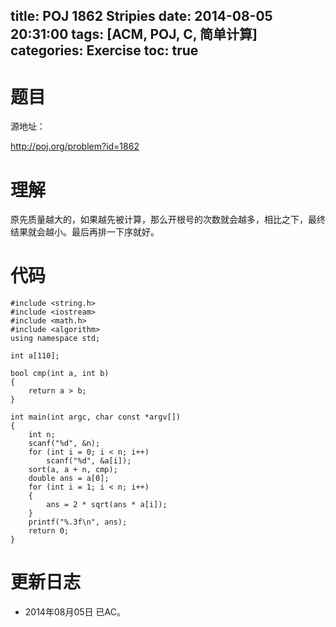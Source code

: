 ﻿title: POJ 1862 Stripies
date: 2014-08-05 20:31:00
tags: [ACM, POJ, C, 简单计算]
categories: Exercise
toc: true
---
# 题目
源地址：

http://poj.org/problem?id=1862

# 理解
原先质量越大的，如果越先被计算，那么开根号的次数就会越多，相比之下，最终结果就会越小。最后再排一下序就好。

<!-- more -->

# 代码
```#include <stdio.h>
#include <string.h>
#include <iostream>
#include <math.h>
#include <algorithm>
using namespace std;

int a[110];

bool cmp(int a, int b)
{
    return a > b;
}

int main(int argc, char const *argv[])
{
    int n;
    scanf("%d", &n);
    for (int i = 0; i < n; i++)
        scanf("%d", &a[i]);
    sort(a, a + n, cmp);
    double ans = a[0];
    for (int i = 1; i < n; i++)
    {
        ans = 2 * sqrt(ans * a[i]);
    }
    printf("%.3f\n", ans);
    return 0;
}
```	
# 更新日志
- 2014年08月05日 已AC。